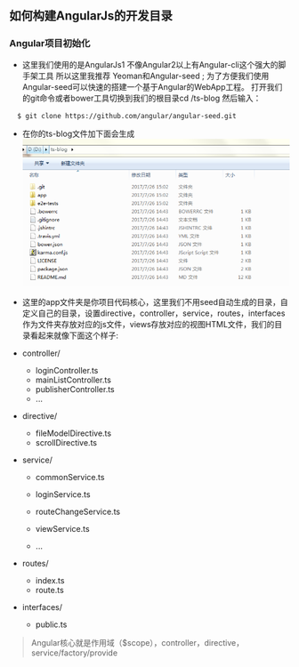 ## 如何构建AngularJs的开发目录

### Angular项目初始化

* 这里我们使用的是AngularJs1 不像Angular2以上有Angular-cli这个强大的脚手架工具 所以这里我推荐 Yeoman和Angular-seed ;  为了方便我们使用Angular-seed可以快速的搭建一个基于Angular的WebApp工程。 打开我们的git命令或者bower工具切换到我们的根目录cd /ts-blog 然后输入：

```
  $ git clone https://github.com/angular/angular-seed.git
```

* 在你的ts-blog文件加下面会生成![](/assets/import.png)

* 这里的app文件夹是你项目代码核心，这里我们不用seed自动生成的目录，自定义自己的目录，设置directive，controller，service，routes，interfaces作为文件夹存放对应的js文件，views存放对应的视图HTML文件，我们的目录看起来就像下面这个样子:

* controller/

  * loginController.ts
  * mainListController.ts
  * publisherController.ts
  * ...

* directive/

  * fileModelDirective.ts
  * scrollDirective.ts

* service/

  * commonService.ts

  * loginService.ts

  * routeChangeService.ts

  * viewService.ts

  * ...

* routes/

  * index.ts
  * route.ts

* interfaces/

  * public.ts

> Angular核心就是作用域（$scope），controller，directive，service/factory/provide




